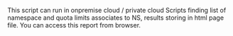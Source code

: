 This script can run in onpremise cloud / private cloud
Scripts finding list of namespace and quota limits associates to NS, results storing in html page file. You can access this report from browser.